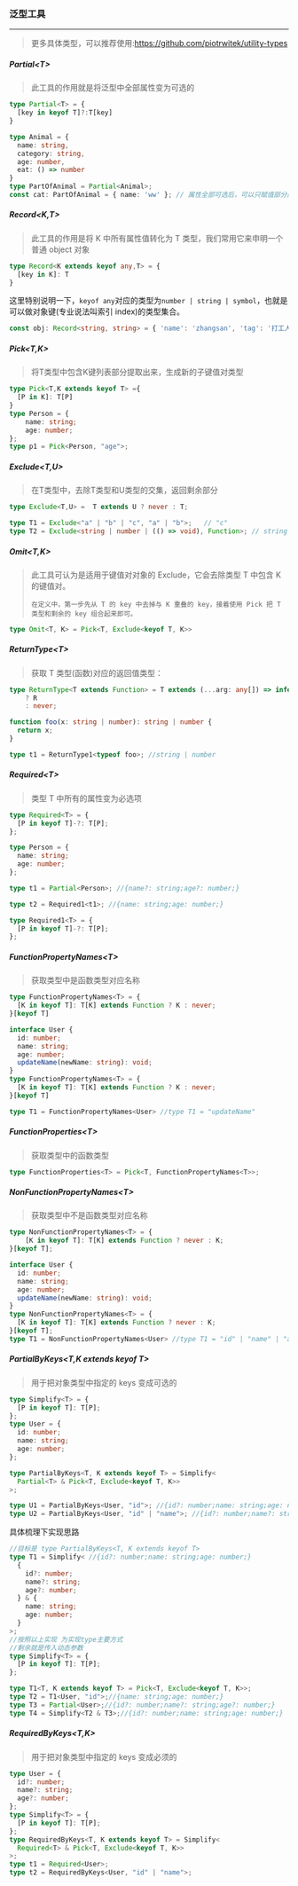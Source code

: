 ### 泛型工具

---

>更多具体类型，可以推荐使用:https://github.com/piotrwitek/utility-types

##### Partial\<T>

>此工具的作用就是将泛型中全部属性变为可选的

```typescript
type Partial<T> = {
  [key in keyof T]?:T[key]
}
```

```typescript
type Animal = {
  name: string,
  category: string,
  age: number,
  eat: () => number
}
type PartOfAnimal = Partial<Animal>;
const cat: PartOfAnimal = { name: 'ww' }; // 属性全部可选后，可以只赋值部分属性了
```

##### Record\<K,T>

>此工具的作用是将 K 中所有属性值转化为 T 类型，我们常用它来申明一个普通 object 对象

```typescript
type Record<K extends keyof any,T> = {
  [key in K]: T
}
```

这里特别说明一下，`keyof any`对应的类型为`number | string | symbol`，也就是可以做对象键(专业说法叫索引 index)的类型集合。

```typescript
const obj: Record<string, string> = { 'name': 'zhangsan', 'tag': '打工人' }
```

##### Pick\<T,K>

>将T类型中包含K键列表部分提取出来，生成新的子键值对类型

```typescript
type Pick<T,K extends keyof T> ={
  [P in K]: T[P]
}
type Person = {
    name: string;
    age: number;
};
type p1 = Pick<Person, "age">; 
```

##### Exclude\<T,U>

>在T类型中，去除T类型和U类型的交集，返回剩余部分

```typescript
type Exclude<T,U> =  T extends U ? never : T;
```

```typescript
type T1 = Exclude<"a" | "b" | "c", "a" | "b">;   // "c"
type T2 = Exclude<string | number | (() => void), Function>; // string | number
```

##### Omit<T,K>

>此工具可认为是适用于键值对对象的 Exclude，它会去除类型 T 中包含 K 的键值对。
>
>`在定义中，第一步先从 T 的 key 中去掉与 K 重叠的 key，接着使用 Pick 把 T 类型和剩余的 key 组合起来即可。`

```typescript
type Omit<T, K> = Pick<T, Exclude<keyof T, K>>
```

##### ReturnType\<T>

>获取 T 类型(函数)对应的返回值类型：

```typescript
type ReturnType<T extends Function> = T extends (...arg: any[]) => infer R
    ? R
    : never;
```

```typescript
function foo(x: string | number): string | number {
  return x;
}

type t1 = ReturnType1<typeof foo>; //string | number
```

##### Required\<T>

>类型 T 中所有的属性变为必选项

```typescript
type Required<T> = {
  [P in keyof T]-?: T[P];
};
```

```typescript
type Person = {
  name: string;
  age: number;
};

type t1 = Partial<Person>; //{name?: string;age?: number;}

type t2 = Required1<t1>; //{name: string;age: number;}

type Required1<T> = {
  [P in keyof T]-?: T[P];
};
```

##### FunctionPropertyNames\<T>

>获取类型中是函数类型对应名称

```typescript
type FunctionPropertyNames<T> = {
  [K in keyof T]: T[K] extends Function ? K : never;
}[keyof T]
```

```typescript
interface User {
  id: number;
  name: string;
  age: number;
  updateName(newName: string): void;
}
type FunctionPropertyNames<T> = {
  [K in keyof T]: T[K] extends Function ? K : never;
}[keyof T]

type T1 = FunctionPropertyNames<User> //type T1 = "updateName"
```

##### FunctionProperties\<T>

>获取类型中的函数类型

```typescript
type FunctionProperties<T> = Pick<T, FunctionPropertyNames<T>>;
```

##### NonFunctionPropertyNames\<T>

>获取类型中不是函数类型对应名称

```typescript
type NonFunctionPropertyNames<T> = {
    [K in keyof T]: T[K] extends Function ? never : K;
}[keyof T];
```

```typescript
interface User {
  id: number;
  name: string;
  age: number;
  updateName(newName: string): void;
}
type NonFunctionPropertyNames<T> = {
  [K in keyof T]: T[K] extends Function ? never : K;
}[keyof T];
type T1 = NonFunctionPropertyNames<User> //type T1 = "id" | "name" | "age"
```

##### PartialByKeys<T,K extends keyof T>

>用于把对象类型中指定的 keys 变成可选的

```typescript
type Simplify<T> = {
  [P in keyof T]: T[P];
};
type User = {
  id: number;
  name: string;
  age: number;
};

type PartialByKeys<T, K extends keyof T> = Simplify<
  Partial<T> & Pick<T, Exclude<keyof T, K>>
>;

type U1 = PartialByKeys<User, "id">; //{id?: number;name: string;age: number;}
type U2 = PartialByKeys<User, "id" | "name">; //{id?: number;name?: string;age: number;}
```

具体梳理下实现思路

```typescript
//目标是 type PartialByKeys<T, K extends keyof T>
type T1 = Simplify< //{id?: number;name: string;age: number;}
  {
    id?: number;
    name?: string;
    age?: number;
  } & {
    name: string;
    age: number;
  }
>;
//按照以上实现 为实现type主要方式
//剩余就是传入动态参数
type Simplify<T> = {
  [P in keyof T]: T[P];
};

type T1<T, K extends keyof T> = Pick<T, Exclude<keyof T, K>>;
type T2 = T1<User, "id">;//{name: string;age: number;}
type T3 = Partial<User>;//{id?: number;name?: string;age?: number;}
type T4 = Simplify<T2 & T3>;//{id?: number;name: string;age: number;}
```

##### RequiredByKeys\<T,K>

>用于把对象类型中指定的 keys 变成必须的

```typescript
type User = {
  id?: number;
  name?: string;
  age?: number;
};
type Simplify<T> = {
  [P in keyof T]: T[P];
};
type RequiredByKeys<T, K extends keyof T> = Simplify<
  Required<T> & Pick<T, Exclude<keyof T, K>>
>;
type t1 = Required<User>;
type t2 = RequiredByKeys<User, "id" | "name">;
```











